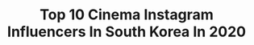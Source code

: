 ---
title: Top 10 Cinema Instagram Influencers In South Korea In 2020
description: >-
  Find top cinema Instagram influencers in South Korea in 2020. Most popular hashtags: #somewheremagazine #cinematic #photooftheday #photography.
platform: Instagram
hits: 11
text_top: Analyze the best Instagram influencers on inBeat.
text_bottom: inBeat holds 11 Instagram influencers like this in South Korea for you to connect with.
profiles:
  - username: "bongky.capture"
    fullname: >-
      B.O.N.G.K.Y
    bio: >-
      Under PT.Bongky Kreasi Nusantara Photographer | Cinematographer DM for inquiries
    location: "South Korea"
    followers: 7901
    engagement: 391
    commentsToLikes: 0.025115
    id: ck6u8s9jxtd4n0j71uwm2m7o4
    verified: false
    hashtags: "#photographerinseoul, #indonesianphotographer, #indonesianphotographerinseoul, #seoul"
  - username: "busanfilmfest"
    fullname: >-
      부산국제영화제
    bio: >-
      부산국제영화제 공식 인스타그램 제25회 #부산국제영화제 (#BIFF2020) 2020.10.07-10.16, 부산 영화의전당 25th Busan International Film Festival Oct 7-16, Busan Cinema Center
    location: "South Korea"
    followers: 17272
    engagement: 234
    commentsToLikes: 0.035965
    id: ck5qaaxvxfg4z0i115nkc3oqi
    verified: false
    hashtags: "#biff, #communitybiff, #biff2019, #24thbusaninternationalfilmfestival"
  - username: "korea_nightscape"
    fullname: >-
      준가을
    bio: >-
      Professional in Timelapse & Hyperlapse Nikon School Instructor Media Creator, Seoul City
    location: "South Korea"
    followers: 14925
    engagement: 711
    commentsToLikes: 0.013190
    id: ck0w2dhoknt1t0i196uo17qht
    verified: false
    hashtags: "#nightphotography, #visitseoul, #myeongdong, #seoul"
  - username: "dear.abby_"
    fullname: >-
      
    bio: >-
      혜 영 데일리프렌즈 4&5기 #혜영x숙소 한국관광공사 VKCreW Find your mood #파인드유어무드 #findurmood #공간촬영 #개인촬영 DM or findurmood@gmail.com
    location: "South Korea"
    followers: 2641
    engagement: 1664
    commentsToLikes: 0.157524
    id: ck6twwj1lui7a0j716asv5dwi
    verified: false
    hashtags: "#coffeetime, #hellofrom, #ourmag, #saturdaysmag"
  - username: "shamitmussavi"
    fullname: >-
      Fazlulloh Shamit Musavi
    bio: >-
      Human™
    location: "South Korea"
    followers: 27931
    engagement: 728
    commentsToLikes: 0.008575
    id: ck13ckprx0u3h0i19cbqsa1zx
    verified: false
    hashtags: "#pellicolamag, #gominimalmag, #artclassified, #imaginarymagnitude"
  - username: "arang_eleven"
    fullname: >-
      Arang eleven
    bio: >-
      예약 문의 email - info@seoulinktattoo.com 또는 DM
    location: "South Korea"
    followers: 45735
    engagement: 393
    commentsToLikes: 0.023645
    id: ck55k51uiyh6n0i11jccth73u
    verified: false
    hashtags: "#blackworktattooartist, #blackwear, #tttism, #blackworkerssubmission"
  - username: "hyeoungdae_photo"
    fullname: >-
      Hyeoungdae_photo & film
    bio: >-
      Freelance Photographer 🏷contact : DM, kakao : gudeo248 . 11,12월 촬영신청 받고있습니다 (유료)
    location: "South Korea"
    followers: 9630
    engagement: 928
    commentsToLikes: 0.022504
    id: ckf5spkqhg19y0j23q2m4ckv9
    verified: false
    hashtags: "#as, #cityports, #35mmfilmphotography, #photocinematic"
  - username: "pop_surreal"
    fullname: >-
      Pop Surreal
    bio: >-
      Welcome to Pop Surreal! Credit on each post | No ownership claimed.
    location: "South Korea"
    followers: 242787
    engagement: 332
    commentsToLikes: 0.005379
    id: ck0ubsxpifb2w0i19sdmwa3k8
    verified: false
    hashtags: "#art, #c4d, #painting, #popsurrealism"
  - username: "seonsu_photo"
    fullname: >-
      선수포토(광주광역시)
    bio: >-
      저 혼자만 좋아하는 사진보다는... 많은 분들이 좋아하는 사진을 담고싶어요.
    location: "South Korea"
    followers: 3270
    engagement: 889
    commentsToLikes: 0.041882
    id: ckaoz3gm4k7da0i78cy4nziam
    verified: false
    hashtags: "#sonya7r3, #koreastyle, #snap, #portraitgrams"
  - username: "taeyupkim_yupee"
    fullname: >-
      Taeyup Kim
    bio: >-
      📸 Award-winning UW photographer - Korea🇰🇷 🏆 Orthipaedic surgeon, ROKAF🥇 👨🏻‍⚕️ 연세 세브란스 정형외과 🏥 ↘️↘️⬇️⬇️↙️↙️
    location: "South Korea"
    followers: 4015
    engagement: 1228
    commentsToLikes: 0.028291
    id: ck6u1igyvlxdh0j71unkydy5d
    verified: false
    hashtags: "#anilao, #scubadiving, #underwaterphotography, #cardinalfish"
---